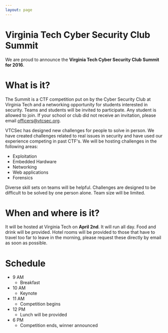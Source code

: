 ```yaml
---
layout: page
---
```


# Virginia Tech Cyber Security Club Summit

We are proud to announce the **Virginia Tech Cyber Security Club Summit for 2016**.

# What is it?

The Summit is a CTF competition put on by the Cyber Security Club at Virginia Tech and a networking opportunity for students interested in security.
Teams and students will be invited to participate.  Any student is allowed to join.  If your school or club
did not receive an invitation, please email <a href="mailto:officers@vtcsec.org">officers@vtcsec.org</a>.

VTCSec has designed new challenges for people to solve in person.  We have created challenges related
to real issues in security and have used our experience competing in past CTF's.  We will be hosting challenges
in the following areas:

* Exploitation
* Embedded Hardware
* Networking
* Web applications
* Forensics

Diverse skill sets on teams will be helpful.  Challenges are designed to be difficult to be solved by one person alone.
Team size will be limited. 

# When and where is it?

It will be hosted at Virginia Tech on **April 2nd**.  It will run all day.  Food and drink will be provided.
Hotel rooms will be provided to those that have to travel too far to leave in the morning, please request these directly by email as soon as possible.

# Schedule

* 9 AM
    * Breakfast
* 10 AM 
    * Keynote
* 11 AM 
    * Competition begins
* 12 PM
    * Lunch will be provided
* 6 PM
    * Competition ends, winner announced
